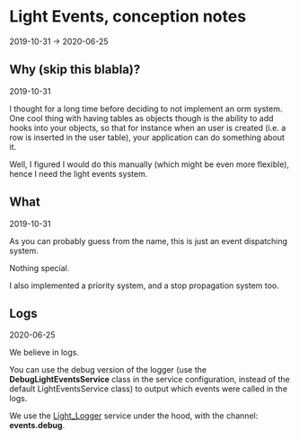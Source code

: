 Light Events, conception notes
==================
2019-10-31 -> 2020-06-25




Why (skip this blabla)?
----------
2019-10-31


I thought for a long time before deciding to not implement an orm system.
One cool thing with having tables as objects though is the ability to add hooks into your objects, so that for instance
when an user is created (i.e. a row is inserted in the user table), your application can do something about it.

Well, I figured I would do this manually (which might be even more flexible), hence I need the light events system.





What
---------
2019-10-31


As you can probably guess from the name, this is just an event dispatching system.

Nothing special.

I also implemented a priority system, and a stop propagation system too.



Logs
-----------
2020-06-25


We believe in logs.

You can use the debug version of the logger (use the **DebugLightEventsService** class in the service configuration, instead of the
default LightEventsService class) to output which events were called in the logs.


We use the [Light_Logger](https://github.com/lingtalfi/Light_Logger) service under the hood, with the channel: **events.debug**.



